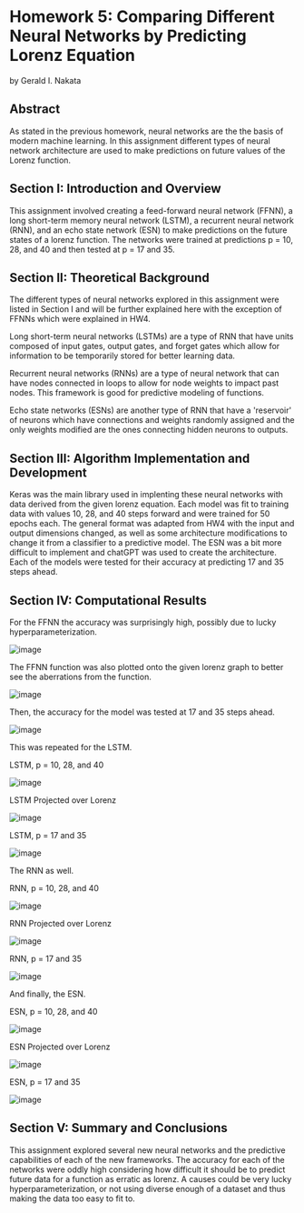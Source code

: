 # Homework 5: Comparing Different Neural Networks by Predicting Lorenz Equation

by Gerald I. Nakata

## Abstract

As stated in the previous homework, neural networks are the the basis of modern machine learning. In this assignment different types of neural network architecture are used to make predictions on future values of the Lorenz function.

## Section I: Introduction and Overview

This assignment involved creating a feed-forward neural network (FFNN), a long short-term memory neural network (LSTM), a recurrent neural network (RNN), and an echo state network (ESN) to make predictions on the future states of a lorenz function. The networks were trained at predictions p = 10, 28, and 40 and then tested at p = 17 and 35.

## Section II: Theoretical Background

The different types of neural networks explored in this assignment were listed in Section I and will be further explained here with the exception of FFNNs which were explained in HW4.

Long short-term neural networks (LSTMs) are a type of RNN that have units composed of input gates, output gates, and forget gates which allow for information to be temporarily stored for better learning data.

Recurrent neural networks (RNNs) are a type of neural network that can have nodes connected in loops to allow for node weights to impact past nodes. This framework is good for predictive modeling of functions.

Echo state networks (ESNs) are another type of RNN that have a 'reservoir' of neurons which have connections and weights randomly assigned and the only weights modified are the ones connecting hidden neurons to outputs.

## Section III: Algorithm Implementation and Development

Keras was the main library used in implenting these neural networks with data derived from the given lorenz equation. Each model was fit to training data with values 10, 28, and 40 steps forward and were trained for 50 epochs each. The general format was adapted from HW4 with the input and output dimensions changed, as well as some architecture modifications to change it from a classifier to a predictive model. The ESN was a bit more difficult to implement and chatGPT was used to create the architecture. Each of the models were tested for their accuracy at predicting 17 and 35 steps ahead.

## Section IV: Computational Results

For the FFNN the accuracy was surprisingly high, possibly due to lucky hyperparameterization.

![image](https://github.com/ichi206/EE399/assets/6571263/054cb985-f9bd-4254-a031-df24281bb696)

The FFNN function was also plotted onto the given lorenz graph to better see the aberrations from the function.

![image](https://github.com/ichi206/EE399/assets/6571263/ac6b66fc-a2d7-40d6-b6de-7fd3628e60d4)

Then, the accuracy for the model was tested at 17 and 35 steps ahead.

![image](https://github.com/ichi206/EE399/assets/6571263/5e62dea7-cc85-40e5-8989-43e7b2280743)


This was repeated for the LSTM.

LSTM, p = 10, 28, and 40

![image](https://github.com/ichi206/EE399/assets/6571263/743e2b4b-e0f6-4a6c-ac6e-78f558bf870d)

LSTM Projected over Lorenz

![image](https://github.com/ichi206/EE399/assets/6571263/4dd06b2a-2125-430c-8fac-2aa26d69bf7e)

LSTM, p = 17 and 35

![image](https://github.com/ichi206/EE399/assets/6571263/10d4f6ce-4cc2-4f85-9de9-afc7512ca389)

The RNN as well.

RNN, p = 10, 28, and 40

![image](https://github.com/ichi206/EE399/assets/6571263/354a3f1b-ec42-4195-8979-9bc5dece2191)

RNN Projected over Lorenz

![image](https://github.com/ichi206/EE399/assets/6571263/e11dcac2-1472-4111-9769-6e26e75177b7)

RNN, p = 17 and 35

![image](https://github.com/ichi206/EE399/assets/6571263/2b54d00d-6d2f-4e9a-9c13-7d47399f6792)

And finally, the ESN.

ESN, p = 10, 28, and 40

![image](https://github.com/ichi206/EE399/assets/6571263/a574c63a-2fb0-4dfe-a584-87a284702e75)

ESN Projected over Lorenz

![image](https://github.com/ichi206/EE399/assets/6571263/c1fe89e6-54a1-46da-a4fd-91970b6618a5)

ESN, p = 17 and 35

![image](https://github.com/ichi206/EE399/assets/6571263/4a658b9f-1667-44d3-a41a-8cb056cf79cb)

## Section V: Summary and Conclusions

This assignment explored several new neural networks and the predictive capabilities of each of the new frameworks. The accuracy for each of the networks were oddly high considering how difficult it should be to predict future data for a function as erratic as lorenz. A causes could be very lucky hyperparameterization, or not using diverse enough of a dataset and thus making the data too easy to fit to.
